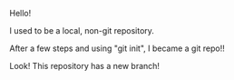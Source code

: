 Hello!

I used to be a local, non-git repository.

After a few steps and using "git init", I became a git repo!!

Look! This repository has a new branch!
